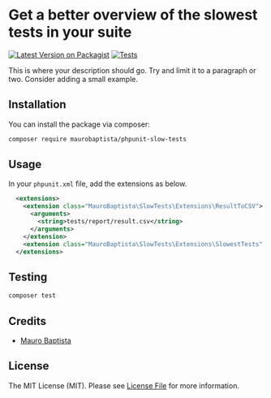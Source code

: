 
# Get a better overview of the slowest tests in your suite

[![Latest Version on Packagist](https://img.shields.io/packagist/v/maurobaptista/phpunit-slow-tests.svg?style=flat-square)](https://packagist.org/packages/maurobaptista/phpunit-slow-tests)
[![Tests](https://github.com/maurobaptista/phpunit-slow-tests/actions/workflows/run-tests.yml/badge.svg?branch=main)](https://github.com/maurobaptista/phpunit-slow-tests/actions/workflows/run-tests.yml)

This is where your description should go. Try and limit it to a paragraph or two. Consider adding a small example.

## Installation

You can install the package via composer:

```bash
composer require maurobaptista/phpunit-slow-tests
```

## Usage

In your `phpunit.xml` file, add the extensions as below.
```xml
  <extensions>
    <extension class="MauroBaptista\SlowTests\Extensions\ResultToCSV">
      <arguments>
        <string>tests/report/result.csv</string>
      </arguments>
    </extension>
    <extension class="MauroBaptista\SlowTests\Extensions\SlowestTests" />
  </extensions>
```

## Testing

```bash
composer test
```

## Credits

- [Mauro Baptista](https://github.com/maurobaptista)

## License

The MIT License (MIT). Please see [License File](LICENSE.md) for more information.
